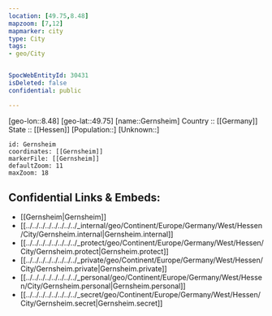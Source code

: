 ```yaml
---
location: [49.75,8.48] 
mapzoom: [7,12] 
mapmarker: city 
type: City
tags:
- geo/City


SpocWebEntityId: 30431
isDeleted: false
confidential: public

---
```

[geo-lon::8.48] 
[geo-lat::49.75] 
[name::Gernsheim] 
Country :: [[Germany]]  
State :: [[Hessen]] 
[Population::] 
[Unknown::] 


```leaflet
id: Gernsheim
coordinates: [[Gernsheim]] 
markerFile: [[Gernsheim]] 
defaultZoom: 11 
maxZoom: 18
```


## Confidential Links & Embeds: 
- [[Gernsheim|Gernsheim]]  
- [[../../../../../../../../_internal/geo/Continent/Europe/Germany/West/Hessen/City/Gernsheim.internal|Gernsheim.internal]] 
- [[../../../../../../../../_protect/geo/Continent/Europe/Germany/West/Hessen/City/Gernsheim.protect|Gernsheim.protect]] 
- [[../../../../../../../../_private/geo/Continent/Europe/Germany/West/Hessen/City/Gernsheim.private|Gernsheim.private]] 
- [[../../../../../../../../_personal/geo/Continent/Europe/Germany/West/Hessen/City/Gernsheim.personal|Gernsheim.personal]] 
- [[../../../../../../../../_secret/geo/Continent/Europe/Germany/West/Hessen/City/Gernsheim.secret|Gernsheim.secret]] 
